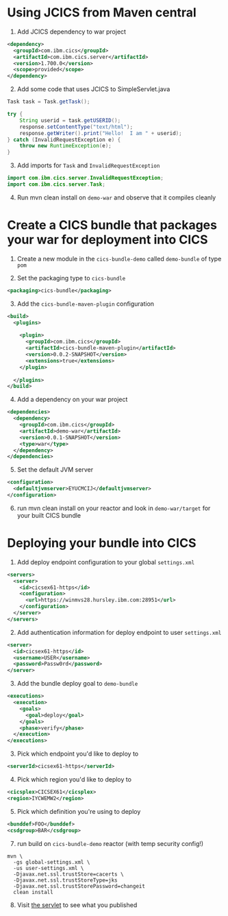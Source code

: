 # Using JCICS from Maven central

1. Add JCICS dependency to war project
```xml
<dependency>
  <groupId>com.ibm.cics</groupId>
  <artifactId>com.ibm.cics.server</artifactId>
  <version>1.700.0</version>
  <scope>provided</scope>
</dependency>
``` 

2. Add some code that uses JCICS to SimpleServlet.java

```java
Task task = Task.getTask();

try {
	String userid = task.getUSERID();
	response.setContentType("text/html");
	response.getWriter().print("Hello!  I am " + userid);
} catch (InvalidRequestException e) {
	throw new RuntimeException(e);
}
```

3. Add imports for `Task` and `InvalidRequestException`	
```java
import com.ibm.cics.server.InvalidRequestException;
import com.ibm.cics.server.Task;
```

4. Run mvn clean install on `demo-war` and observe that it compiles cleanly

# Create a CICS bundle that packages your war for deployment into CICS

1. Create a new module in the `cics-bundle-demo` called `demo-bundle` of type `pom`

2. Set the packaging type to `cics-bundle`

```xml
<packaging>cics-bundle</packaging>
```

3. Add the `cics-bundle-maven-plugin` configuration
```xml
<build>
  <plugins>
  
    <plugin>
      <groupId>com.ibm.cics</groupId>
      <artifactId>cics-bundle-maven-plugin</artifactId>
      <version>0.0.2-SNAPSHOT</version>
      <extensions>true</extensions>
    </plugin>
    
  </plugins>
</build>
```

4. Add a dependency on your war project
```xml
<dependencies>
  <dependency>
    <groupId>com.ibm.cics</groupId>
    <artifactId>demo-war</artifactId>
    <version>0.0.1-SNAPSHOT</version>
    <type>war</type>
  </dependency>
</dependencies>
```

5. Set the default JVM server
```xml
<configuration>
  <defaultjvmserver>EYUCMCIJ</defaultjvmserver>
</configuration>
```

6. run mvn clean install on your reactor and look in `demo-war/target` for your built CICS bundle

# Deploying your bundle into CICS

1. Add deploy endpoint configuration to your global `settings.xml`
```xml
<servers>
  <server>
    <id>cicsex61-https</id>
    <configuration>
      <url>https://winmvs28.hursley.ibm.com:28951</url>
    </configuration>
  </server>
</servers>
```

2. Add authentication information for deploy endpoint to user `settings.xml`
```xml
<server>
  <id>cicsex61-https</id>
  <username>USER</username>
  <password>Passw0rd</password>
</server>
```

3. Add the bundle deploy goal to `demo-bundle`
```xml
<executions>
  <execution>
    <goals>
      <goal>deploy</goal>
    </goals>
    <phase>verify</phase>
  </execution>
</executions>
```

3. Pick which endpoint you'd like to deploy to
```xml
<serverId>cicsex61-https</serverId>
```

4. Pick which region you'd like to deploy to
```xml
<cicsplex>CICSEX61</cicsplex>
<region>IYCWEMW2</region>
```

5. Pick which definition you're using to deploy
```xml
<bunddef>FOO</bunddef>
<csdgroup>BAR</csdgroup>
```

7. run build on `cics-bundle-demo` reactor (with temp security config!)

```
mvn \
  -gs global-settings.xml \
  -us user-settings.xml \
  -Djavax.net.ssl.trustStore=cacerts \
  -Djavax.net.ssl.trustStoreType=jks
  -Djavax.net.ssl.trustStorePassword=changeit
  clean install
```

8. Visit [the servlet](http://cicsex61.hursley.ibm.com:28953/demo-war-0.0.1-SNAPSHOT) to see what you published